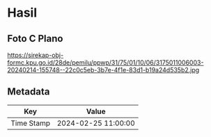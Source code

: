 # Hasil

## Foto C Plano

https://sirekap-obj-formc.kpu.go.id/28de/pemilu/ppwp/31/75/01/10/06/3175011006003-20240214-155748--22c0c5eb-3b7e-4f1e-83d1-b19a24d535b2.jpg


## Metadata

| Key        | Value               |
| ---------- | ------------------- |
| Time Stamp | 2024-02-25 11:00:00 |



